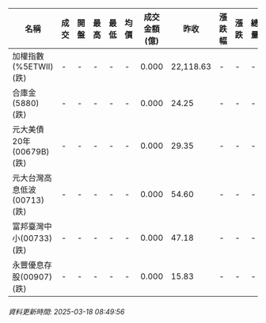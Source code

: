 | 名稱 | 成交 | 開盤 | 最高 | 最低 | 均價 | 成交金額(億) | 昨收 | 漲跌幅 | 漲跌 | 總量 | 昨量 | 振幅 |
| -------- | -------- | -------- | -------- |-------- | -------- | -------- |-------- |-------- |-------- | -------- | -------- |-------- |
|加權指數(%5ETWII) (跌)|-|-|-|-|-|0.000|22,118.63|-|-|-|-|0.00%|
|合庫金(5880) (跌)|-|-|-|-|-|0.000|24.25|-|-|-|-|0.00%|
|元大美債20年(00679B) (跌)|-|-|-|-|-|0.000|29.35|-|-|-|-|0.00%|
|元大台灣高息低波(00713) (跌)|-|-|-|-|-|0.000|54.60|-|-|-|-|0.00%|
|富邦臺灣中小(00733) (跌)|-|-|-|-|-|0.000|47.18|-|-|-|-|0.00%|
|永豐優息存股(00907) (跌)|-|-|-|-|-|0.000|15.83|-|-|-|-|0.00%|
###### 資料更新時間: 2025-03-18 08:49:56